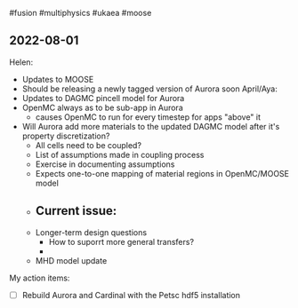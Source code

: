 #fusion #multiphysics #ukaea #moose

## 2022-08-01


Helen:
  - Updates to MOOSE
  - Should be releasing a newly tagged version of Aurora soon
April/Aya:
  - Updates to DAGMC pincell model for Aurora
  - OpenMC always as to be sub-app in Aurora
	  - causes OpenMC to run for every timestep for apps "above" it
  - Will Aurora add more materials to the updated DAGMC model after it's property discretization?
	  - All cells need to be coupled?
	  - List of assumptions made in coupling process
	  - Exercise in documenting assumptions
	  - Expects one-to-one mapping of material regions in OpenMC/MOOSE model
	  - Current issue:
		  - 
	- Longer-term design questions
		- How to suporrt more general transfers?
		- 
	- MHD model update

My action items:
  - [ ] Rebuild Aurora and Cardinal with the Petsc hdf5 installation